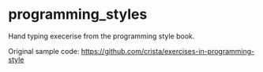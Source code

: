 # programming_styles
Hand typing execerise from the programming style book.


Original sample code: https://github.com/crista/exercises-in-programming-style
